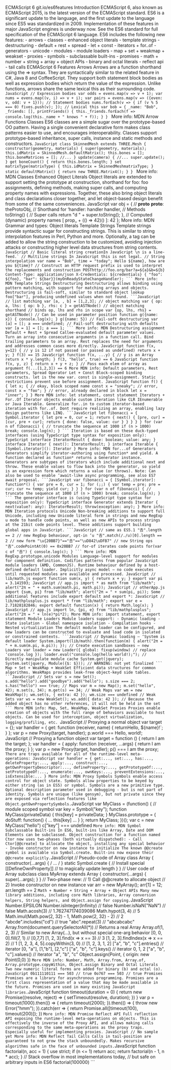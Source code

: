 ECMAScript 6 git.io/es6features Introduction ECMAScript 6, also known as ECMAScript 2015, is the latest version of the ECMAScript standard. ES6 is a significant update to the language, and the first update to the language since ES5 was standardized in 2009. Implementation of these features in major JavaScript engines is underway now. See the ES6 standard for full specification of the ECMAScript 6 language. ES6 includes the following new features: - arrows - classes - enhanced object literals - template strings - destructuring - default + rest + spread - let + const - iterators + for..of - generators - unicode - modules - module loaders - map + set + weakmap + weakset - proxies - symbols - subclassable built-ins - promises - math + number + string + array + object APIs - binary and octal literals - reflect api - tail calls ECMAScript 6 Features Arrows Arrows are a function shorthand using the => syntax. They are syntactically similar to the related feature in C#, Java 8 and CoffeeScript. They support both statement block bodies as well as expression bodies which return the value of the expression. Unlike functions, arrows share the same lexical this as their surrounding code. ```JavaScript // Expression bodies var odds = evens.map(v => v + 1); var nums = evens.map((v, i) => v + i); var pairs = evens.map(v => ({even: v, odd: v + 1})); // Statement bodies nums.forEach(v => { if (v % 5 === 0) fives.push(v); }); // Lexical this var bob = { _name: "Bob", _friends: [], printFriends() { this._friends.forEach(f => console.log(this._name + " knows " + f)); } } ``` More info: MDN Arrow Functions Classes ES6 classes are a simple sugar over the prototype-based OO pattern. Having a single convenient declarative form makes class patterns easier to use, and encourages interoperability. Classes support prototype-based inheritance, super calls, instance and static methods and constructors. ```JavaScript class SkinnedMesh extends THREE.Mesh { constructor(geometry, materials) { super(geometry, materials); this.idMatrix = SkinnedMesh.defaultMatrix(); this.bones = []; this.boneMatrices = []; //... } update(camera) { //... super.update(); } get boneCount() { return this.bones.length; } set matrixType(matrixType) { this.idMatrix = SkinnedMeshmatrixType; } static defaultMatrix() { return new THREE.Matrix4(); } } ``` More info: MDN Classes Enhanced Object Literals Object literals are extended to support setting the prototype at construction, shorthand for foo: foo assignments, defining methods, making super calls, and computing property names with expressions. Together, these also bring object literals and class declarations closer together, and let object-based design benefit from some of the same conveniences. JavaScript var obj = { // __proto__ __proto__: theProtoObj, // Shorthand for ‘handler: handler handler, // Methods toString() { // Super calls return "d " + super.toString(); }, // Computed (dynamic) property names [ prop_ + (() => 42)() ]: 42 }; More info: MDN Grammar and types: Object literals Template Strings Template strings provide syntactic sugar for constructing strings. This is similar to string interpolation features in Perl, Python and more. Optionally, a tag can be added to allow the string construction to be customized, avoiding injection attacks or constructing higher level data structures from string contents. ``JavaScript // Basic literal string creationIn JavaScript \n is a line-feed.` // Multiline strings In JavaScript this is not legal. // String interpolation var name = "Bob", time = "today"; Hello ${name}, how are you ${time}? // Construct an HTTP request prefix is used to interpret the replacements and construction POSThttp://foo.org/bar?a=${a}&b=${b} Content-Type: application/json X-Credentials: ${credentials} { "foo": ${foo}, "bar": ${bar}}(myOnReadyStateChangeHandler); ``` More info: MDN Template Strings Destructuring Destructuring allows binding using pattern matching, with support for matching arrays and objects. Destructuring is fail-soft, similar to standard object lookup foo["bar"], producing undefined values when not found. ```JavaScript // list matching var [a, , b] = [1,2,3]; // object matching var { op: a, lhs: { op: b }, rhs: c } = getASTNode() // object matching shorthand // binds op, lhs and rhs in scope var {op, lhs, rhs} = getASTNode() // Can be used in parameter position function g({name: x}) { console.log(x); } g({name: 5}) // Fail-soft destructuring var [a] = []; a === undefined; // Fail-soft destructuring with defaults var [a = 1] = []; a === 1; ``` More info: MDN Destructuring assignment Default + Rest + Spread Callee-evaluated default parameter values. Turn an array into consecutive arguments in a function call. Bind trailing parameters to an array. Rest replaces the need for arguments and addresses common cases more directly. JavaScript function f(x, y=12) { // y is 12 if not passed (or passed as undefined) return x + y; } f(3) == 15 JavaScript function f(x, ...y) { // y is an Array return x * y.length; } f(3, "hello", true) == 6 JavaScript function f(x, y, z) { return x + y + z; } // Pass each elem of array as argument f(...[1,2,3]) == 6 More MDN info: Default parameters, Rest parameters, Spread Operator Let + Const Block-scoped binding constructs. let is the new var. const is single-assignment. Static restrictions prevent use before assignment. JavaScript function f() { { let x; { // okay, block scoped name const x = "sneaky"; // error, const x = "foo"; } // error, already declared in block let x = "inner"; } } More MDN info: let statement, const statement Iterators + For..Of Iterator objects enable custom iteration like CLR IEnumerable or Java Iterable. Generalize for..in to custom iterator-based iteration with for..of. Dont require realizing an array, enabling lazy design patterns like LINQ. ```JavaScript let fibonacci = { Symbol.iterator { let pre = 0, cur = 1; return { next() { [pre, cur] = [cur, pre + cur]; return { done: false, value: cur } } } } } for (var n of fibonacci) { // truncate the sequence at 1000 if (n > 1000) break; console.log(n); } ``` Iteration is based on these duck-typed interfaces (using TypeScript type syntax for exposition only): TypeScript interface IteratorResult { done: boolean; value: any; } interface Iterator { next(): IteratorResult; } interface Iterable { [Symbol.iterator](): Iterator } More info: MDN for...of Generators Generators simplify iterator-authoring using function* and yield. A function declared as function* returns a Generator instance. Generators are subtypes of iterators which include additional next and throw. These enable values to flow back into the generator, so yield is an expression form which returns a value (or throws). Note: Can also be used to enable ‘await-like async programming, see also ES7 await proposal. ```JavaScript var fibonacci = { [Symbol.iterator]: function*() { var pre = 0, cur = 1; for (;;) { var temp = pre; pre = cur; cur += temp; yield cur; } } } for (var n of fibonacci) { // truncate the sequence at 1000 if (n > 1000) break; console.log(n); } ``` The generator interface is (using TypeScript type syntax for exposition only): TypeScript interface Generator extends Iterator { next(value?: any): IteratorResult; throw(exception: any); } More info: MDN Iteration protocols Unicode Non-breaking additions to support full Unicode, including new Unicode literal form in strings and new RegExp u mode to handle code points, as well as new APIs to process strings at the 21bit code points level. These additions support building global apps in JavaScript. ```JavaScript // same as ES5.1 "𠮷".length == 2 // new RegExp behaviour, opt-in ‘u "𠮷".match(/./u)[0].length == 2 // new form "\u{20BB7}"=="𠮷"=="\uD842\uDFB7" // new String ops "𠮷".codePointAt(0) == 0x20BB7 // for-of iterates code points for(var c of "𠮷") { console.log(c); } ``` More info: MDN RegExp.prototype.unicode Modules Language-level support for modules for component definition. Codifies patterns from popular JavaScript module loaders (AMD, CommonJS). Runtime behaviour defined by a host-defined default loader. Implicitly async model – no code executes until requested modules are available and processed. JavaScript // lib/math.js export function sum(x, y) { return x + y; } export var pi = 3.141593; JavaScript // app.js import * as math from "lib/math"; alert("2π = " + math.sum(math.pi, math.pi)); JavaScript // otherApp.js import {sum, pi} from "lib/math"; alert("2π = " + sum(pi, pi)); Some additional features include export default and export *: JavaScript // lib/mathplusplus.js export * from "lib/math"; export var e = 2.71828182846; export default function(x) { return Math.log(x); } JavaScript // app.js import ln, {pi, e} from "lib/mathplusplus"; alert("2π = " + ln(e)*pi*2); More MDN info: import statement, export statement Module Loaders Module loaders support: - Dynamic loading - State isolation - Global namespace isolation - Compilation hooks - Nested virtualization The default module loader can be configured, and new loaders can be constructed to evaluate and load code in isolated or constrained contexts. ```JavaScript // Dynamic loading – ‘System is default loader System.import(lib/math).then(function(m) { alert("2π = " + m.sum(m.pi, m.pi)); }); // Create execution sandboxes – new Loaders var loader = new Loader({ global: fixup(window) // replace ‘console.log }); loader.eval("console.log(hello world!);"); // Directly manipulate module cache System.get(jquery); System.set(jquery, Module({$: $})); // WARNING: not yet finalized ``` Map + Set + WeakMap + WeakSet Efficient data structures for common algorithms. WeakMaps provides leak-free object-keyd side tables. ```JavaScript // Sets var s = new Set(); s.add("hello").add("goodbye").add("hello"); s.size === 2; s.has("hello") === true; // Maps var m = new Map(); m.set("hello", 42); m.set(s, 34); m.get(s) == 34; // Weak Maps var wm = new WeakMap(); wm.set(s, { extra: 42 }); wm.size === undefined // Weak Sets var ws = new WeakSet(); ws.add({ data: 42 }); // Because the added object has no other references, it will not be held in the set ``` More MDN info: Map, Set, WeakMap, WeakSet Proxies Proxies enable creation of objects with the full range of behaviors available to host objects. Can be used for interception, object virtualization, logging/profiling, etc. ``JavaScript // Proxying a normal object var target = {}; var handler = { get: function (receiver, name) { returnHello, ${name}!`; } }; var p = new Proxy(target, handler); p.world === Hello, world!; ``` ```JavaScript // Proxying a function object var target = function () { return I am the target; }; var handler = { apply: function (receiver, ...args) { return I am the proxy; } }; var p = new Proxy(target, handler); p() === I am the proxy; ``` There are traps available for all of the runtime-level meta-operations: JavaScript var handler = { get:..., set:..., has:..., deleteProperty:..., apply:..., construct:..., getOwnPropertyDescriptor:..., defineProperty:..., getPrototypeOf:..., setPrototypeOf:..., enumerate:..., ownKeys:..., preventExtensions:..., isExtensible:... } More info: MDN Proxy Symbols Symbols enable access control for object state. Symbols allow properties to be keyed by either string (as in ES5) or symbol. Symbols are a new primitive type. Optional description parameter used in debugging - but is not part of identity. Symbols are unique (like gensym), but not private since they are exposed via reflection features like Object.getOwnPropertySymbols. ```JavaScript var MyClass = (function() { // module scoped symbol var key = Symbol("key"); function MyClass(privateData) { this[key] = privateData; } MyClass.prototype = { doStuff: function() { ... this[key] ... } }; return MyClass; })(); var c = new MyClass("hello") c["key"] === undefined ``` More info: MDN Symbol Subclassable Built-ins In ES6, built-ins like Array, Date and DOM Elements can be subclassed. Object construction for a function named Ctor now uses two-phases (both virtually dispatched): - Call Ctor[@@create] to allocate the object, installing any special behavior - Invoke constructor on new instance to initialize The known @@create symbol is available via Symbol.create. Built-ins now expose their @@create explicitly. ```JavaScript // Pseudo-code of Array class Array { constructor(...args) { / ... / } static Symbol.create { // Install special [[DefineOwnProperty]] // to magically update length } } // User code of Array subclass class MyArray extends Array { constructor(...args) { super(...args); } } // Two-phase new: // 1) Call @@create to allocate object // 2) Invoke constructor on new instance var arr = new MyArray(); arr[1] = 12; arr.length == 2 ``` Math + Number + String + Array + Object APIs Many new library additions, including core Math libraries, Array conversion helpers, String helpers, and Object.assign for copying. ```JavaScript Number.EPSILON Number.isInteger(Infinity) // false Number.isNaN("NaN") // false Math.acosh(3) // 1.762747174039086 Math.hypot(3, 4) // 5 Math.imul(Math.pow(2, 32) - 1, Math.pow(2, 32) - 2) // 2 "abcde".includes("cd") // true "abc".repeat(3) // "abcabcabc" Array.from(document.querySelectorAll(*)) // Returns a real Array Array.of(1, 2, 3) // Similar to new Array(...), but without special one-arg behavior [0, 0, 0].fill(7, 1) // [0,7,7] [1, 2, 3].find(x => x == 3) // 3 [1, 2, 3].findIndex(x => x == 2) // 1 [1, 2, 3, 4, 5].copyWithin(3, 0) // [1, 2, 3, 1, 2] ["a", "b", "c"].entries() // iterator [0, "a"], [1,"b"], [2,"c"] ["a", "b", "c"].keys() // iterator 0, 1, 2 ["a", "b", "c"].values() // iterator "a", "b", "c" Object.assign(Point, { origin: new Point(0,0) }) ``` More MDN info: Number, Math, Array.from, Array.of, Array.prototype.copyWithin, Object.assign Binary and Octal Literals Two new numeric literal forms are added for binary (b) and octal (o). JavaScript 0b111110111 === 503 // true 0o767 === 503 // true Promises Promises are a library for asynchronous programming. Promises are a first class representation of a value that may be made available in the future. Promises are used in many existing JavaScript libraries. ```JavaScript function timeout(duration = 0) { return new Promise((resolve, reject) => { setTimeout(resolve, duration); }) } var p = timeout(1000).then(() => { return timeout(2000); }).then(() => { throw new Error("hmm"); }).catch(err => { return Promise.all([timeout(100), timeout(200)]); }) ``` More info: MDN Promise Reflect API Full reflection API exposing the runtime-level meta-operations on objects. This is effectively the inverse of the Proxy API, and allows making calls corresponding to the same meta-operations as the proxy traps. Especially useful for implementing proxies. JavaScript // No sample yet More info: MDN Reflect Tail Calls Calls in tail-position are guaranteed to not grow the stack unboundedly. Makes recursive algorithms safe in the face of unbounded inputs. ```JavaScript function factorial(n, acc = 1) { use strict; if (n <= 1) return acc; return factorial(n - 1, n * acc); } // Stack overflow in most implementations today, // but safe on arbitrary inputs in ES6 factorial(100000) ```